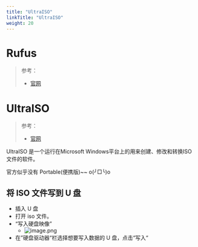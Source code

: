 ```yaml
---
title: "UltraISO"
linkTitle: "UltraISO"
weight: 20
---
```


# Rufus

> 参考：
> 
> - [官网](https://rufus.ie/)


# UltraISO

> 参考：
> 
> - [官网](https://www.ultraiso.com/)

UltraISO 是一个运行在Microsoft Windows平台上的用来创建、修改和转换ISO文件的软件。

官方似乎没有 Portable(便携版)~~ o(╯□╰)o

## 将 ISO 文件写到 U 盘

- 插入 U 盘
- 打开 iso 文件。
- “写入硬盘映像”
  - ![image.png](https://notes-learning.oss-cn-beijing.aliyuncs.com/iso/20230214180238.png)
- 在”硬盘驱动器“栏选择想要写入数据的 U 盘，点击“写入“
